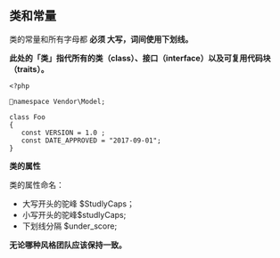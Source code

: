 ## 类和常量

类的常量和所有字母都 **必须 大写，词间使用下划线。**

**此处的「类」指代所有的类（class）、接口（interface）以及可复用代码块（traits）。**

```
<?php

namespace Vendor\Model;

class Foo
{
   const VERSION = 1.0 ;
   const DATE_APPROVED = "2017-09-01";
}
```

**类的属性**

类的属性命名：

* 大写开头的驼峰 $StudlyCaps；
* 小写开头的驼峰$studlyCaps;
* 下划线分隔 $under\_score;

**无论哪种风格团队应该保持一致。**

